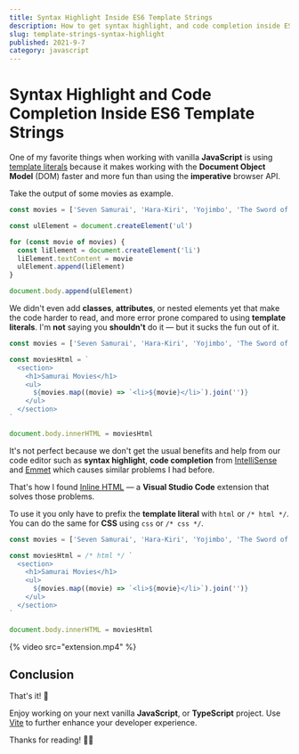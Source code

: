 ```yaml
---
title: Syntax Highlight Inside ES6 Template Strings
description: How to get syntax highlight, and code completion inside ES6 template strings.
slug: template-strings-syntax-highlight
published: 2021-9-7
category: javascript
---
```


# Syntax Highlight and Code Completion Inside ES6 Template Strings

One of my favorite things when working with vanilla **JavaScript** is using [template literals](https://developer.mozilla.org/en-US/docs/Web/JavaScript/Reference/Template_literals) because it makes working with the **Document Object Model** (DOM) faster and more fun than using the **imperative** browser API.

Take the output of some movies as example.

```js:example.js
const movies = ['Seven Samurai', 'Hara-Kiri', 'Yojimbo', 'The Sword of Doom']

const ulElement = document.createElement('ul')

for (const movie of movies) {
  const liElement = document.createElement('li')
  liElement.textContent = movie
  ulElement.append(liElement)
}

document.body.append(ulElement)
```

We didn't even add **classes**, **attributes**, or nested elements yet that make the code harder to read, and more error prone compared to using **template literals**. I'm **not** saying you **shouldn't** do it — but it sucks the fun out of it.

```js:example.js
const movies = ['Seven Samurai', 'Hara-Kiri', 'Yojimbo', 'The Sword of Doom']

const moviesHtml = `
  <section>
    <h1>Samurai Movies</h1>
    <ul>
      ${movies.map((movie) => `<li>${movie}</li>`).join('')}
    </ul>
  </section>
`

document.body.innerHTML = moviesHtml
```

It's not perfect because we don't get the usual benefits and help from our code editor such as **syntax highlight**, **code completion** from [IntelliSense](https://code.visualstudio.com/docs/editor/intellisense) and [Emmet](https://code.visualstudio.com/docs/editor/emmet) which causes similar problems I had before.

That's how I found [Inline HTML](https://marketplace.visualstudio.com/items?itemName=pushqrdx.inline-html) — a **Visual Studio Code** extension that solves those problems.

To use it you only have to prefix the **template literal** with `html` or `/* html */`. You can do the same for **CSS** using `css` or `/* css */`.

```js:example.js
const movies = ['Seven Samurai', 'Hara-Kiri', 'Yojimbo', 'The Sword of Doom']

const moviesHtml = /* html */ `
  <section>
    <h1>Samurai Movies</h1>
    <ul>
      ${movies.map((movie) => `<li>${movie}</li>`).join('')}
    </ul>
  </section>
`

document.body.innerHTML = moviesHtml
```

{% video src="extension.mp4" %}

## Conclusion

That's it! 👏

Enjoy working on your next vanilla **JavaScript**, or **TypeScript** project. Use [Vite](https://vitejs.dev/) to further enhance your developer experience.

Thanks for reading! 🏄‍♀️
